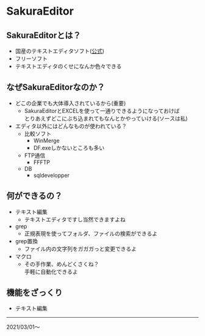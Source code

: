 # SakuraEditor

## SakuraEditorとは？
  - 国産のテキストエディタソフト([公式](https://sakura-editor.github.io/))
  - フリーソフト
  - テキストエディタのくせになんか色々できる

## なぜSakuraEditorなのか？
  - どこの企業でも大体導入されているから(重要)
    - SakuraEditorとEXCELを使って一通りできるようになっておけば  
    とりあえずどこにぶち込まれてもなんとかやっていける(ソースは私)
  - エディタ以外にはどんなものが使われている？
    - 比較ソフト
      - WinMerge
      - DF.exeしかないところも多い
    - FTP通信
      - FFFTP
    - DB
      - sqldevelopper

## 何ができるの？
  - テキスト編集
    - テキストエディタですし当然できますよね
  - grep
    - 正規表現を使ってフォルダ、ファイルの検索ができるよ
  - grep置換
    - ファイル内の文字列をガガガっと変更できるよ
  - マクロ
    - その手作業、めんどくさくね？  
    手軽に自動化できるよ

## 機能をざっくり
  - テキスト編集

---
2021/03/01～